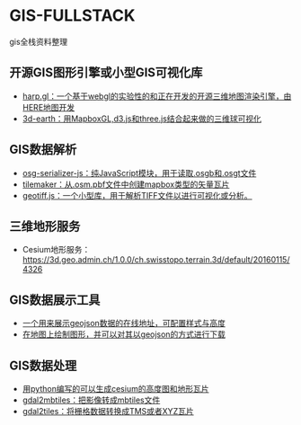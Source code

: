 # GIS-FULLSTACK
gis全栈资料整理

## 开源GIS图形引擎或小型GIS可视化库
- [harp.gl：一个基于webgl的实验性的和正在开发的开源三维地图渲染引擎，由HERE地图开发](https://github.com/heremaps/harp.gl)
- [3d-earth：用MapboxGL,d3.js和three.js结合起来做的三维球可视化](https://github.com/cheeaun/3d-earth)


## GIS数据解析
- [osg-serializer-js：纯JavaScript模块，用于读取.osgb和.osgt文件](https://github.com/eran-pinhas/osg-serializer-js)
- [tilemaker：从.osm.pbf文件中创建mapbox类型的矢量瓦片 ](https://github.com/systemed/tilemaker)
- [geotiff.js：一个小型库，用于解析TIFF文件以进行可视化或分析。](https://github.com/geotiffjs/geotiff.js)


## 三维地形服务
- Cesium地形服务：https://3d.geo.admin.ch/1.0.0/ch.swisstopo.terrain.3d/default/20160115/4326


## GIS数据展示工具
- [一个用来展示geojson数据的在线地址，可配置样式与高度](https://maptime-ams.github.io/geojson-3d/)
- [在地图上绘制图形，并可以对其以geojson的方式进行下载](https://labs.mapbox.com/svg-to-geojson/)


## GIS数据处理
- [用python编写的可以生成cesium的高度图和地形瓦片](https://github.com/giohappy/gdal2cesium)
- [gdal2mbtiles：把影像转成mbtiles文件](https://github.com/ecometrica/gdal2mbtiles)
- [gdal2tiles：将栅格数据转换成TMS或者XYZ瓦片](https://github.com/Luqqk/gdal2tiles)